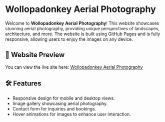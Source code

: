 # Wollopadonkey Aerial Photography

Welcome to **Wollopadonkey Aerial Photography**! This website showcases stunning aerial photography, providing unique perspectives of landscapes, architecture, and more. The website is built using GitHub Pages and is fully responsive, allowing users to enjoy the images on any device.

## 📸 Website Preview
You can view the live site here: [Wollopadonkey Aerial Photography](https://redzooo.github.io/wollopadonkey-aerial-photography)

## 🛠️ Features
- Responsive design for mobile and desktop views.
- Image gallery showcasing aerial photography.
- Contact form for inquiries and bookings.
- Hover animations for images to enhance user interaction.
  
